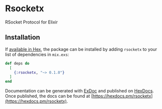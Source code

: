 # Rsocketx

RSocket Protocol for Elixir

## Installation

If [available in Hex](https://hex.pm/docs/publish), the package can be installed
by adding `rsocketx` to your list of dependencies in `mix.exs`:

```elixir
def deps do
  [
    {:rsocketx, "~> 0.1.0"}
  ]
end
```

Documentation can be generated with [ExDoc](https://github.com/elixir-lang/ex_doc)
and published on [HexDocs](https://hexdocs.pm). Once published, the docs can
be found at [https://hexdocs.pm/rsocketx](https://hexdocs.pm/rsocketx).


